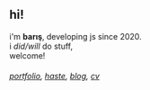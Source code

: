 ## hi!

i'm **barış**, developing js since 2020.<br>
i *did/will* do stuff,<br> 
welcome!

<h6>
  <i>  
    <a href="https://portfolio.baris.pw">portfolio</a>, <a href="https://haste.baris.pw">haste</a>, <a href="https://portfolio.baris.pw/blog">blog</a>,  <a href="https://baris.pw/docs/cv.pdf">cv</a>
  </i>
</h6>

